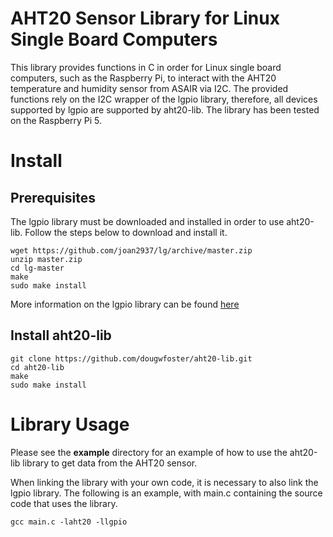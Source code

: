 # AHT20 Sensor Library for Linux Single Board Computers

This library provides functions in C in order for Linux single board computers, 
such as the Raspberry Pi, to interact with the AHT20 temperature and humidity 
sensor from ASAIR via I2C. The provided functions rely on the I2C wrapper of the 
lgpio library, therefore, all devices supported by lgpio are supported by aht20-lib. 
The library has been tested on the Raspberry Pi 5.

# Install

## Prerequisites
The lgpio library must be downloaded and installed in order to use aht20-lib. Follow 
the steps below to download and install it.

    wget https://github.com/joan2937/lg/archive/master.zip
    unzip master.zip
    cd lg-master
    make
    sudo make install

More information on the lgpio library can be found [here](https://github.com/joan2937/lg/tree/master)

## Install aht20-lib

    git clone https://github.com/dougwfoster/aht20-lib.git
    cd aht20-lib
    make
    sudo make install

# Library Usage
Please see the **example** directory for an example of how to use the aht20-lib 
library to get data from the AHT20 sensor.

When linking the library with your own code, it is necessary to also link the lgpio 
library. The following is an example, with main.c containing the source code that uses the library.

    gcc main.c -laht20 -llgpio


